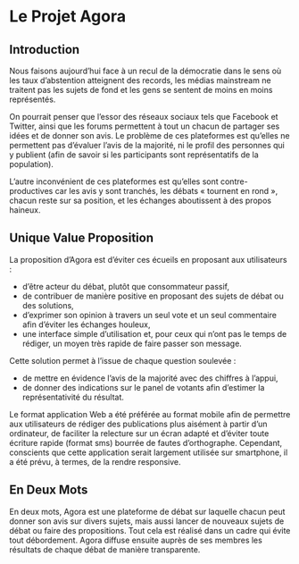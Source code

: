 # Le Projet Agora

## Introduction

Nous faisons aujourd’hui face à un recul de la démocratie dans le sens où les taux d’abstention atteignent des records, les médias mainstream ne traitent pas les sujets de fond et les gens se sentent de moins en moins représentés.

On pourrait penser que l’essor des réseaux sociaux tels que Facebook et Twitter, ainsi que les forums permettent à tout un chacun de partager ses idées et de donner son avis. Le problème de ces plateformes est qu’elles ne permettent pas d’évaluer l’avis de la majorité, ni le profil des personnes qui y publient (afin de savoir si les participants sont représentatifs de la population). 

L’autre inconvénient de ces plateformes est qu’elles sont contre-productives car les avis y sont tranchés, les débats « tournent en rond », chacun reste sur sa position, et les échanges aboutissent à des propos haineux.


## Unique Value Proposition
La proposition d’Agora est d’éviter ces écueils en proposant aux utilisateurs :

- d’être acteur du débat, plutôt que consommateur passif,
- de contribuer de manière positive en proposant des sujets de débat ou des solutions,
- d’exprimer son opinion à travers un seul vote et un seul commentaire afin d’éviter les échanges houleux,
- une interface simple d’utilisation et, pour ceux qui n’ont pas le temps de rédiger, un moyen très rapide de faire passer son message.


Cette solution permet à l’issue de chaque question soulevée :

- de mettre en évidence l’avis de la majorité avec des chiffres à l’appui,
- de donner des indications sur le panel de votants afin d’estimer la représentativité du résultat.

Le format application Web a été préférée au format mobile afin de permettre aux utilisateurs de rédiger des publications plus aisément à partir d’un ordinateur, de faciliter la relecture sur un écran adapté et d’éviter toute écriture rapide (format sms) bourrée de fautes d’orthographe. Cependant, conscients que cette application serait largement utilisée sur smartphone, il a été prévu, à termes, de la rendre responsive.

## En Deux Mots

En deux mots, Agora est une plateforme de débat sur laquelle chacun peut donner son avis sur divers sujets, mais aussi lancer de nouveaux sujets de débat ou faire des propositions. Tout cela est réalisé dans un cadre qui évite tout débordement. Agora diffuse ensuite auprès de ses membres les résultats de chaque débat de manière transparente.
